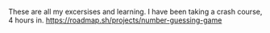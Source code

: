 These are all my excersises and learning. I have been taking a crash course, 4 hours in.
https://roadmap.sh/projects/number-guessing-game
